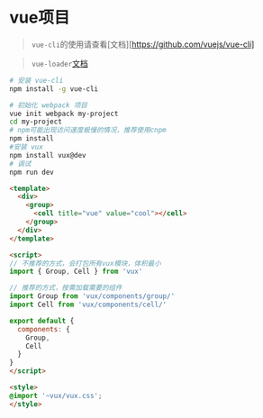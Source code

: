 # vue项目

> `vue-cli`的使用请查看[文档][https://github.com/vuejs/vue-cli]

> `vue-loader`[文档](http://vuejs.github.io/vue-loader/)

``` bash
# 安装 vue-cli
npm install -g vue-cli

# 初始化 webpack 项目
vue init webpack my-project
cd my-project
# npm可能出现访问速度极慢的情况，推荐使用cnpm
npm install
#安装 vux 
npm install vux@dev
# 调试
npm run dev
```


```` html
<template>
  <div>
    <group>
      <cell title="vue" value="cool"></cell>
    </group>
  </div>
</template>

<script>
// 不推荐的方式，会打包所有vux模块，体积最小
import { Group, Cell } from 'vux'

// 推荐的方式，按需加载需要的组件
import Group from 'vux/components/group/'
import Cell from 'vux/components/cell/'

export default {
  components: {
    Group,
    Cell
  }
}
</script>

<style>
@import '~vux/vux.css';
</style>
````